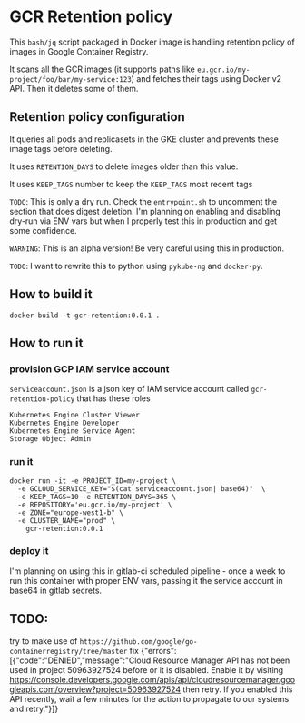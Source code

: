 # GCR Retention policy
This `bash/jq` script packaged in Docker image is handling retention policy of images in Google Container Registry.

It scans all the GCR images (it supports paths like `eu.gcr.io/my-project/foo/bar/my-service:123`) and fetches their tags using Docker v2 API. Then it deletes some of them.

## Retention policy configuration

It queries all pods and replicasets in the GKE cluster and prevents these image tags before deleting.

It uses `RETENTION_DAYS` to delete images older than this value.

It uses `KEEP_TAGS` number to keep the `KEEP_TAGS` most recent tags

`TODO`: This is only a dry run. Check the `entrypoint.sh` to uncomment the section that does digest deletion. I'm planning on enabling and disabling dry-run via ENV vars but when I properly test this in production and get some confidence.

`WARNING`: This is an alpha version! Be very careful using this in production.

`TODO`: I want to rewrite this to python using `pykube-ng` and `docker-py`.

## How to build it
```
docker build -t gcr-retention:0.0.1 .
```

## How to run it

### provision GCP IAM service account
`serviceaccount.json` is a json key of IAM service account called `gcr-retention-policy` that has these roles

```
Kubernetes Engine Cluster Viewer
Kubernetes Engine Developer
Kubernetes Engine Service Agent
Storage Object Admin
```

### run it

```
docker run -it -e PROJECT_ID=my-project \
  -e GCLOUD_SERVICE_KEY="$(cat serviceaccount.json| base64)"  \
  -e KEEP_TAGS=10 -e RETENTION_DAYS=365 \
  -e REPOSITORY='eu.gcr.io/my-project' \
  -e ZONE="europe-west1-b" \
  -e CLUSTER_NAME="prod" \
    gcr-retention:0.0.1
```

### deploy it
I'm planning on using this in gitlab-ci scheduled pipeline - once a week to run this container with proper ENV vars, passing it the service account in base64 in gitlab secrets.


## TODO:
try to make use of `https://github.com/google/go-containerregistry/tree/master`
fix {"errors":[{"code":"DENIED","message":"Cloud Resource Manager API has not been used in project 50963927524 before or it is disabled. Enable it by visiting https://console.developers.google.com/apis/api/cloudresourcemanager.googleapis.com/overview?project=50963927524 then retry. If you enabled this API recently, wait a few minutes for the action to propagate to our systems and retry."}]}